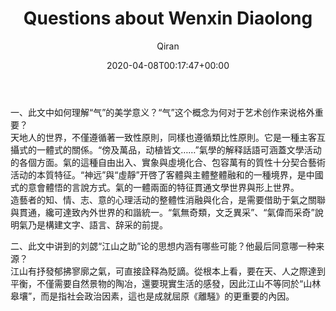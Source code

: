 ﻿---
title: Questions about Wenxin Diaolong
author: Qiran
type: post
date: 2020-04-08T00:17:47+00:00
aliases: ["/questions-about-wenxin-diaolong/"]
tags:
  - The Literary Mind and the Carving of Dragons

---
一、此文中如何理解“气”的美学意义？“气”这个概念为何对于艺术创作来说格外重要？  
天地人的世界，不僅遵循著一致性原則，同樣也遵循類比性原則。它是一種主客互攝式的一體式的關係。“傍及萬品，动植皆文……”氣學的解释話語可涵蓋文學活动的各個方面。氣的這種自由出入、實象與虛境化合、包容萬有的質性十分契合藝術活动的本質特征。“神远”與“虛靜”开啓了客體與主體整體融和的一種境界，是中國式的意會體悟的言說方式。氣的一體兩面的特征貫通文學世界與形上世界。  
造藝者的知、情、志、意的心理活动的整體性消融與化合，是需要借助于氣之關聯與貫通，纔可達致內外世界的和諧統一。“氣無奇類，文乏異采”、“氣偉而采奇”說明氣乃是構建文字、語言、辞采的前提。

二、此文中讲到的刘勰“江山之助”论的思想内涵有哪些可能？他最后同意哪一种来源？  
江山有抒發郁拂寥廓之氣，可直接詮释為貶謫。從根本上看，要在天、人之際達到平衡，不僅需要自然景物的陶冶，還要現實生活的感發，因此江山不等同於“山林皋壤”，而是指社会政治因素，這也是成就屈原《離騒》的更重要的內因。
